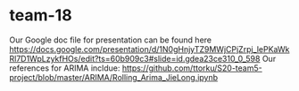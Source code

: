 # team-18
Our Google doc file for presentation can be found here
https://docs.google.com/presentation/d/1N0gHnjyTZ9MWjCPjZrpj_lePKaWkRl7D1WpLzykfHOs/edit?ts=60b909c3#slide=id.gdea23ce310_0_598
Our references for ARIMA incldue:
https://github.com/ttorku/S20-team5-project/blob/master/ARIMA/Rolling_Arima_JieLong.ipynb
